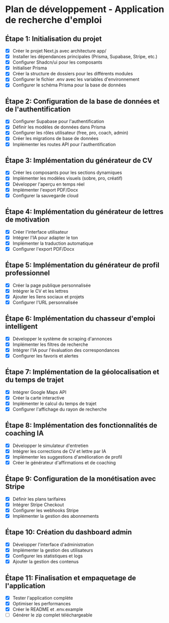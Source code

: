 # Plan de développement - Application de recherche d'emploi

## Étape 1: Initialisation du projet
- [x] Créer le projet Next.js avec architecture app/
- [x] Installer les dépendances principales (Prisma, Supabase, Stripe, etc.)
- [x] Configurer Shadcn/ui pour les composants
- [x] Initialiser Prisma
- [x] Créer la structure de dossiers pour les différents modules
- [x] Configurer le fichier .env avec les variables d'environnement
- [x] Configurer le schéma Prisma pour la base de données

## Étape 2: Configuration de la base de données et de l'authentification
- [x] Configurer Supabase pour l'authentification
- [x] Définir les modèles de données dans Prisma
- [x] Configurer les rôles utilisateur (free, pro, coach, admin)
- [x] Créer les migrations de base de données
- [x] Implémenter les routes API pour l'authentification

## Étape 3: Implémentation du générateur de CV
- [x] Créer les composants pour les sections dynamiques
- [x] Implémenter les modèles visuels (sobre, pro, créatif)
- [x] Développer l'aperçu en temps réel
- [x] Implémenter l'export PDF/Docx
- [x] Configurer la sauvegarde cloud

## Étape 4: Implémentation du générateur de lettres de motivation
- [x] Créer l'interface utilisateur
- [x] Intégrer l'IA pour adapter le ton
- [x] Implémenter la traduction automatique
- [x] Configurer l'export PDF/Docx

## Étape 5: Implémentation du générateur de profil professionnel
- [x] Créer la page publique personnalisée
- [x] Intégrer le CV et les lettres
- [x] Ajouter les liens sociaux et projets
- [x] Configurer l'URL personnalisée

## Étape 6: Implémentation du chasseur d'emploi intelligent
- [x] Développer le système de scraping d'annonces
- [x] Implémenter les filtres de recherche
- [x] Intégrer l'IA pour l'évaluation des correspondances
- [x] Configurer les favoris et alertes

## Étape 7: Implémentation de la géolocalisation et du temps de trajet
- [x] Intégrer Google Maps API
- [x] Créer la carte interactive
- [x] Implémenter le calcul du temps de trajet
- [x] Configurer l'affichage du rayon de recherche

## Étape 8: Implémentation des fonctionnalités de coaching IA
- [x] Développer le simulateur d'entretien
- [x] Intégrer les corrections de CV et lettre par IA
- [x] Implémenter les suggestions d'amélioration de profil
- [x] Créer le générateur d'affirmations et de coaching

## Étape 9: Configuration de la monétisation avec Stripe
- [x] Définir les plans tarifaires
- [x] Intégrer Stripe Checkout
- [x] Configurer les webhooks Stripe
- [x] Implémenter la gestion des abonnements

## Étape 10: Création du dashboard admin
- [x] Développer l'interface d'administration
- [x] Implémenter la gestion des utilisateurs
- [x] Configurer les statistiques et logs
- [x] Ajouter la gestion des contenus

## Étape 11: Finalisation et empaquetage de l'application
- [x] Tester l'application complète
- [x] Optimiser les performances
- [x] Créer le README et .env.example
- [ ] Générer le zip complet téléchargeable
